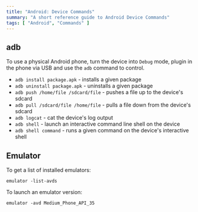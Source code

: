 ```yaml
---
title: "Android: Device Commands"
summary: "A short reference guide to Android Device Commands" 
tags: [ "Android", "Commands" ]
---
```



## adb

To use a physical Android phone, turn the device into `Debug` mode, plugin in the phone via USB and use the `adb` command to control.

- `adb install package.apk` - installs a given package
- `adb uninstall package.apk` - uninstalls a given package
- `adb push /home/file /sdcard/file` - pushes a file up to the device's sdcard
- `adb pull /sdcard/file /home/file` - pulls a file down from the device's sdcard
- `adb logcat` - cat the device's log output
- `adb shell` - launch an interactive command line shell on the device
- `adb shell command` - runs a given command on the device's interactive shell 

## Emulator

To get a list of installed emulators:

```
emulator -list-avds
```

To launch an emulator version:

```
emulator -avd Medium_Phone_API_35
```

